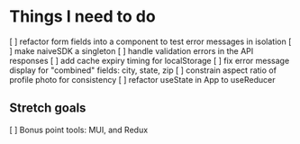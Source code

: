 # Things I need to do

  [ ] refactor form fields into a component to test error messages in isolation
  [ ] make naiveSDK a singleton
  [ ] handle validation errors in the API responses
  [ ] add cache expiry timing for localStorage
  [ ] fix error message display for "combined" fields: city, state, zip
  [ ] constrain aspect ratio of profile photo for consistency
  [ ] refactor useState in App to useReducer


## Stretch goals

  [ ] Bonus point tools: MUI, and Redux